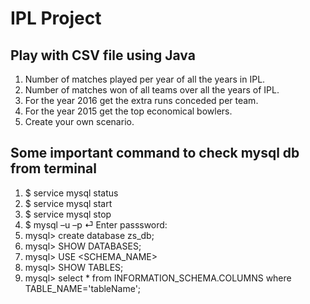 # IPL Project

## Play with CSV file using Java
1. Number of matches played per year of all the years in IPL.
2. Number of matches won of all teams over all the years of IPL.
3. For the year 2016 get the extra runs conceded per team.
4. For the year 2015 get the top economical bowlers.
5. Create your own scenario.

## Some important command to check mysql db from terminal
1. $ service mysql status
2. $ service mysql start
3. $ service mysql stop
4. $ mysql –u <username> –p ⏎
     Enter passsword:<password>
5. mysql> create database zs_db;
6. mysql> SHOW DATABASES;
7. mysql> USE <SCHEMA_NAME>
8. mysql> SHOW TABLES;
9. mysql> select * from INFORMATION_SCHEMA.COLUMNS where TABLE_NAME='tableName';
